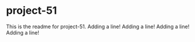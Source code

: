 # project-51

This is the readme for project-51.
Adding a line!
Adding a line!
Adding a line!
Adding a line!
